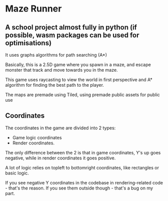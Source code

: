 # Maze Runner
## A school project almost fully in python (if possible, wasm packages can be used for optimisations)

It uses graphs algorithms for path searching (A*)

Basically, this is a 2.5D game where you spawn in a maze, and escape monster that track and move towards you in the maze.

This game uses raycasting to view the world in first perspective and A* algorithm for finding the best path
to the player. 

The maps are premade using Tiled, using premade public assets for public use

## Coordinates
The coordinates in the game are divided into 2 types:
- Game logic coordinates
- Render coordinates.

The only difference between the 2 is that in game coordinates, Y's up goes negative, while in
render coordinates it goes positive.

A lot of logic relies on topleft to bottomright coordinates, like rectangles or basic logic.

If you see negative Y coordinates in the codebase in rendering-related code - that's the reason. 
If you see them outside though - that's a bug on my part.  
